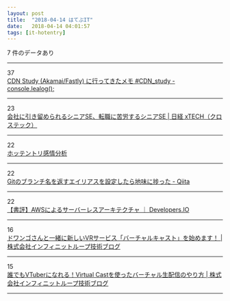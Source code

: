 ```yaml
---
layout: post
title:  "2018-04-14 はてぶIT"
date:   2018-04-14 04:01:57
tags: [it-hotentry]
---
```

7 件のデータあり

<hr><div class="row">
<div class="col-1"><span class="badge badge-pill badge-success h2">37</span></div>
<div class="col-11"><a href='https://lealog.hateblo.jp/entry/2018/04/13/212858' target='_blank'>CDN Study (Akamai/Fastly) に行ってきたメモ #CDN_study - console.lealog();</a></div>
</div>
<hr>
<div class="row">
<div class="col-1"><span class="badge badge-pill badge-success h2">23</span></div>
<div class="col-11"><a href='http://tech.nikkeibp.co.jp/atcl/nxt/column/18/00224/032800003/' target='_blank'>会社に引き留められるシニアSE、転職に苦労するシニアSE | 日経 xTECH（クロステック）</a></div>
</div>
<hr>
<div class="row">
<div class="col-1"><span class="badge badge-pill badge-success h2">22</span></div>
<div class="col-11"><a href='https://hotentry-sa.appspot.com/' target='_blank'>ホッテントリ感情分析</a></div>
</div>
<hr>
<div class="row">
<div class="col-1"><span class="badge badge-pill badge-success h2">22</span></div>
<div class="col-11"><a href='https://qiita.com/kmszk/items/3de61ef75e30dedd6f6e' target='_blank'>Gitのブランチ名を返すエイリアスを設定したら地味に捗った - Qiita</a></div>
</div>
<hr>
<div class="row">
<div class="col-1"><span class="badge badge-pill badge-success h2">22</span></div>
<div class="col-11"><a href='https://dev.classmethod.jp/cloud/aws/read-serverless-architectures-on-aws/' target='_blank'>【書評】AWSによるサーバーレスアーキテクチャ ｜ Developers.IO</a></div>
</div>
<hr>
<div class="row">
<div class="col-1"><span class="badge badge-pill badge-success h2">16</span></div>
<div class="col-11"><a href='https://www.infiniteloop.co.jp/blog/2018/04/virtualcast-release/' target='_blank'>ドワンゴさんと一緒に新しいVRサービス「バーチャルキャスト」を始めます！ | 株式会社インフィニットループ技術ブログ</a></div>
</div>
<hr>
<div class="row">
<div class="col-1"><span class="badge badge-pill badge-success h2">15</span></div>
<div class="col-11"><a href='https://www.infiniteloop.co.jp/blog/2018/04/virtualcast/' target='_blank'>誰でもVTuberになれる！Virtual Castを使ったバーチャル生配信のやり方 | 株式会社インフィニットループ技術ブログ</a></div>
</div>
<hr>

